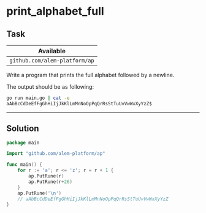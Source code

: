 # print_alphabet_full

## Task

| Available                     |
| ----------------------------- |
| `github.com/alem-platform/ap` |

Write a program that prints the full alphabet followed by a newline.

The output should be as following:

```sh
go run main.go | cat -e
aAbBcCdDeEfFgGhHiIjJkKlLmMnNoOpPqQrRsStTuUvVwWxXyYzZ$
```

---

## Solution

```go
package main

import "github.com/alem-platform/ap"

func main() {
    for r := 'a'; r <= 'z'; r = r + 1 {
        ap.PutRune(r)
        ap.PutRune(r+26)
    }
    ap.PutRune('\n')
    // aAbBcCdDeEfFgGhHiIjJkKlLmMnNoOpPqQrRsStTuUvVwWxXyYzZ
}
```
